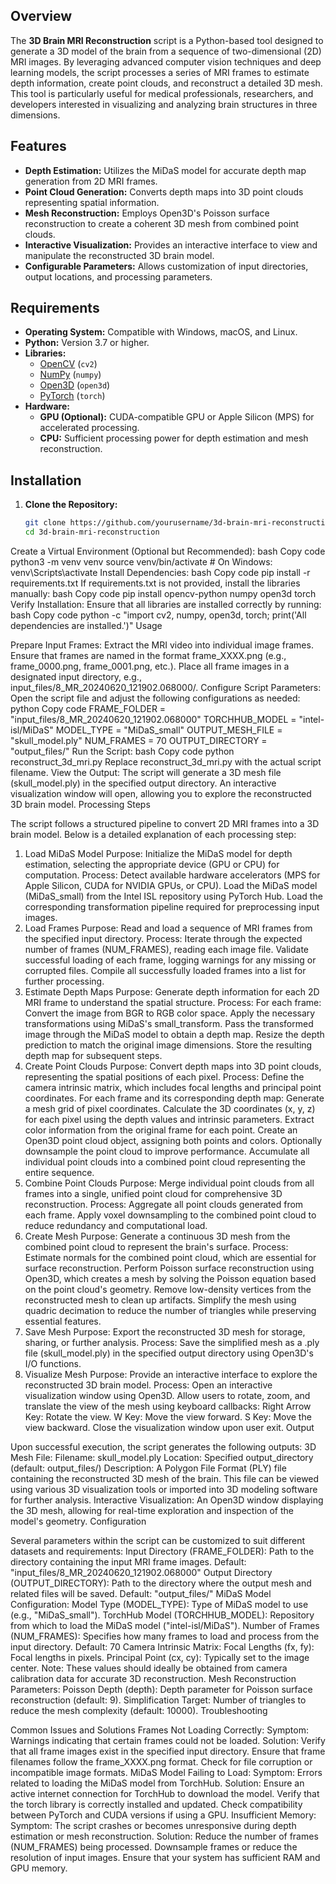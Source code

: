 ## Overview

The **3D Brain MRI Reconstruction** script is a Python-based tool designed to generate a 3D model of the brain from a sequence of two-dimensional (2D) MRI images. By leveraging advanced computer vision techniques and deep learning models, the script processes a series of MRI frames to estimate depth information, create point clouds, and reconstruct a detailed 3D mesh. This tool is particularly useful for medical professionals, researchers, and developers interested in visualizing and analyzing brain structures in three dimensions.

## Features

- **Depth Estimation:** Utilizes the MiDaS model for accurate depth map generation from 2D MRI frames.
- **Point Cloud Generation:** Converts depth maps into 3D point clouds representing spatial information.
- **Mesh Reconstruction:** Employs Open3D's Poisson surface reconstruction to create a coherent 3D mesh from combined point clouds.
- **Interactive Visualization:** Provides an interactive interface to view and manipulate the reconstructed 3D brain model.
- **Configurable Parameters:** Allows customization of input directories, output locations, and processing parameters.

## Requirements

- **Operating System:** Compatible with Windows, macOS, and Linux.
- **Python:** Version 3.7 or higher.
- **Libraries:**
  - [OpenCV](https://opencv.org/) (`cv2`)
  - [NumPy](https://numpy.org/) (`numpy`)
  - [Open3D](http://www.open3d.org/) (`open3d`)
  - [PyTorch](https://pytorch.org/) (`torch`)
- **Hardware:**
  - **GPU (Optional):** CUDA-compatible GPU or Apple Silicon (MPS) for accelerated processing.
  - **CPU:** Sufficient processing power for depth estimation and mesh reconstruction.

## Installation

1. **Clone the Repository:**
   ```bash
   git clone https://github.com/yourusername/3d-brain-mri-reconstruction.git
   cd 3d-brain-mri-reconstruction
Create a Virtual Environment (Optional but Recommended):
bash
Copy code
python3 -m venv venv
source venv/bin/activate  # On Windows: venv\Scripts\activate
Install Dependencies:
bash
Copy code
pip install -r requirements.txt
If requirements.txt is not provided, install the libraries manually:
bash
Copy code
pip install opencv-python numpy open3d torch
Verify Installation: Ensure that all libraries are installed correctly by running:
bash
Copy code
python -c "import cv2, numpy, open3d, torch; print('All dependencies are installed.')"
Usage

Prepare Input Frames:
Extract the MRI video into individual image frames.
Ensure that frames are named in the format frame_XXXX.png (e.g., frame_0000.png, frame_0001.png, etc.).
Place all frame images in a designated input directory, e.g., input_files/8_MR_20240620_121902.068000/.
Configure Script Parameters:
Open the script file and adjust the following configurations as needed:
python
Copy code
FRAME_FOLDER = "input_files/8_MR_20240620_121902.068000"
TORCHHUB_MODEL = "intel-isl/MiDaS"
MODEL_TYPE = "MiDaS_small"
OUTPUT_MESH_FILE = "skull_model.ply"
NUM_FRAMES = 70
OUTPUT_DIRECTORY = "output_files/"
Run the Script:
bash
Copy code
python reconstruct_3d_mri.py
Replace reconstruct_3d_mri.py with the actual script filename.
View the Output:
The script will generate a 3D mesh file (skull_model.ply) in the specified output directory.
An interactive visualization window will open, allowing you to explore the reconstructed 3D brain model.
Processing Steps

The script follows a structured pipeline to convert 2D MRI frames into a 3D brain model. Below is a detailed explanation of each processing step:
1. Load MiDaS Model
Purpose:
Initialize the MiDaS model for depth estimation, selecting the appropriate device (GPU or CPU) for computation.
Process:
Detect available hardware accelerators (MPS for Apple Silicon, CUDA for NVIDIA GPUs, or CPU).
Load the MiDaS model (MiDaS_small) from the Intel ISL repository using PyTorch Hub.
Load the corresponding transformation pipeline required for preprocessing input images.
2. Load Frames
Purpose:
Read and load a sequence of MRI frames from the specified input directory.
Process:
Iterate through the expected number of frames (NUM_FRAMES), reading each image file.
Validate successful loading of each frame, logging warnings for any missing or corrupted files.
Compile all successfully loaded frames into a list for further processing.
3. Estimate Depth Maps
Purpose:
Generate depth information for each 2D MRI frame to understand the spatial structure.
Process:
For each frame:
Convert the image from BGR to RGB color space.
Apply the necessary transformations using MiDaS's small_transform.
Pass the transformed image through the MiDaS model to obtain a depth map.
Resize the depth prediction to match the original image dimensions.
Store the resulting depth map for subsequent steps.
4. Create Point Clouds
Purpose:
Convert depth maps into 3D point clouds, representing the spatial positions of each pixel.
Process:
Define the camera intrinsic matrix, which includes focal lengths and principal point coordinates.
For each frame and its corresponding depth map:
Generate a mesh grid of pixel coordinates.
Calculate the 3D coordinates (x, y, z) for each pixel using the depth values and intrinsic parameters.
Extract color information from the original frame for each point.
Create an Open3D point cloud object, assigning both points and colors.
Optionally downsample the point cloud to improve performance.
Accumulate all individual point clouds into a combined point cloud representing the entire sequence.
5. Combine Point Clouds
Purpose:
Merge individual point clouds from all frames into a single, unified point cloud for comprehensive 3D reconstruction.
Process:
Aggregate all point clouds generated from each frame.
Apply voxel downsampling to the combined point cloud to reduce redundancy and computational load.
6. Create Mesh
Purpose:
Generate a continuous 3D mesh from the combined point cloud to represent the brain's surface.
Process:
Estimate normals for the combined point cloud, which are essential for surface reconstruction.
Perform Poisson surface reconstruction using Open3D, which creates a mesh by solving the Poisson equation based on the point cloud's geometry.
Remove low-density vertices from the reconstructed mesh to clean up artifacts.
Simplify the mesh using quadric decimation to reduce the number of triangles while preserving essential features.
7. Save Mesh
Purpose:
Export the reconstructed 3D mesh for storage, sharing, or further analysis.
Process:
Save the simplified mesh as a .ply file (skull_model.ply) in the specified output directory using Open3D's I/O functions.
8. Visualize Mesh
Purpose:
Provide an interactive interface to explore the reconstructed 3D brain model.
Process:
Open an interactive visualization window using Open3D.
Allow users to rotate, zoom, and translate the view of the mesh using keyboard callbacks:
Right Arrow Key: Rotate the view.
W Key: Move the view forward.
S Key: Move the view backward.
Close the visualization window upon user exit.
Output

Upon successful execution, the script generates the following outputs:
3D Mesh File:
Filename: skull_model.ply
Location: Specified output_directory (default: output_files/)
Description: A Polygon File Format (PLY) file containing the reconstructed 3D mesh of the brain. This file can be viewed using various 3D visualization tools or imported into 3D modeling software for further analysis.
Interactive Visualization:
An Open3D window displaying the 3D mesh, allowing for real-time exploration and inspection of the model's geometry.
Configuration

Several parameters within the script can be customized to suit different datasets and requirements:
Input Directory (FRAME_FOLDER):
Path to the directory containing the input MRI frame images.
Default: "input_files/8_MR_20240620_121902.068000"
Output Directory (OUTPUT_DIRECTORY):
Path to the directory where the output mesh and related files will be saved.
Default: "output_files/"
MiDaS Model Configuration:
Model Type (MODEL_TYPE): Type of MiDaS model to use (e.g., "MiDaS_small").
TorchHub Model (TORCHHUB_MODEL): Repository from which to load the MiDaS model ("intel-isl/MiDaS").
Number of Frames (NUM_FRAMES):
Specifies how many frames to load and process from the input directory.
Default: 70
Camera Intrinsic Matrix:
Focal Lengths (fx, fy): Focal lengths in pixels.
Principal Point (cx, cy): Typically set to the image center.
Note: These values should ideally be obtained from camera calibration data for accurate 3D reconstruction.
Mesh Reconstruction Parameters:
Poisson Depth (depth): Depth parameter for Poisson surface reconstruction (default: 9).
Simplification Target: Number of triangles to reduce the mesh complexity (default: 10000).
Troubleshooting

Common Issues and Solutions
Frames Not Loading Correctly:
Symptom: Warnings indicating that certain frames could not be loaded.
Solution:
Verify that all frame images exist in the specified input directory.
Ensure that frame filenames follow the frame_XXXX.png format.
Check for file corruption or incompatible image formats.
MiDaS Model Failing to Load:
Symptom: Errors related to loading the MiDaS model from TorchHub.
Solution:
Ensure an active internet connection for TorchHub to download the model.
Verify that the torch library is correctly installed and updated.
Check compatibility between PyTorch and CUDA versions if using a GPU.
Insufficient Memory:
Symptom: The script crashes or becomes unresponsive during depth estimation or mesh reconstruction.
Solution:
Reduce the number of frames (NUM_FRAMES) being processed.
Downsample frames or reduce the resolution of input images.
Ensure that your system has sufficient RAM and GPU memory.

